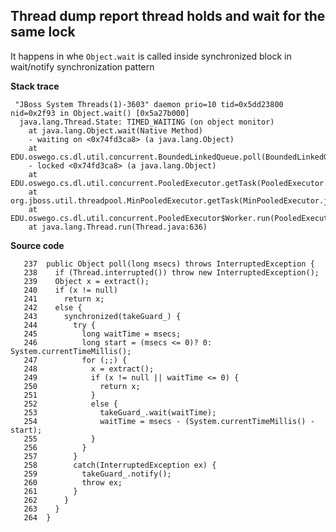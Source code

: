 
## Thread dump report thread holds and wait for the same lock

It happens in whe `Object.wait` is called inside synchronized block in wait/notify synchronization pattern

**Stack trace**

     "JBoss System Threads(1)-3603" daemon prio=10 tid=0x5dd23800 nid=0x2f93 in Object.wait() [0x5a27b000]
      java.lang.Thread.State: TIMED_WAITING (on object monitor)
        at java.lang.Object.wait(Native Method)
        - waiting on <0x74fd3ca8> (a java.lang.Object)
        at EDU.oswego.cs.dl.util.concurrent.BoundedLinkedQueue.poll(BoundedLinkedQueue.java:253)
        - locked <0x74fd3ca8> (a java.lang.Object)
        at EDU.oswego.cs.dl.util.concurrent.PooledExecutor.getTask(PooledExecutor.java:736)
        at org.jboss.util.threadpool.MinPooledExecutor.getTask(MinPooledExecutor.java:106)
        at EDU.oswego.cs.dl.util.concurrent.PooledExecutor$Worker.run(PooledExecutor.java:760)
        at java.lang.Thread.run(Thread.java:636)

**Source code**

       237  public Object poll(long msecs) throws InterruptedException {
       238    if (Thread.interrupted()) throw new InterruptedException();
       239    Object x = extract();
       240    if (x != null) 
       241      return x;
       242    else {
       243      synchronized(takeGuard_) {
       244        try {
       245          long waitTime = msecs;
       246          long start = (msecs <= 0)? 0: System.currentTimeMillis();
       247          for (;;) {
       248            x = extract();
       249            if (x != null || waitTime <= 0) {
       250              return x;
       251            }
       252            else {
       253              takeGuard_.wait(waitTime); 
       254              waitTime = msecs - (System.currentTimeMillis() - start);
       255            }
       256          }
       257        }
       258        catch(InterruptedException ex) {
       259          takeGuard_.notify();
       260          throw ex; 
       261        }
       262      }
       263    }
       264  }
